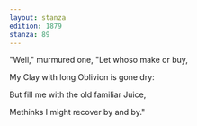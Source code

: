 ```yaml
---
layout: stanza
edition: 1879
stanza: 89
---
```


"Well," murmured one, "Let whoso make or buy,

My Clay with long Oblivion is gone dry:

But fill me with the old familiar Juice,

Methinks I might recover by and by."